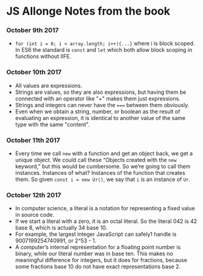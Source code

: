 # JS Allonge Notes from the book #

### October 9th 2017 ###
- `for (int i = 0; i < array.length; i++){...}` where i is block scoped. In ES6 the standard is `const` and `let` which both allow block scoping in functions without IIFE.

### October 10th 2017 ###
- All values are expressions.
- Strings are values, so they are also expressions, but having them be connected with an operator like "+" makes them just expressions.
- Strings and integers can never have the `===` between them obviously.
- Even when we obtain a string, number, or boolean as the result of evaluating an expression, it is identical to another value of the same type with the same "content".

### October 11th 2017 ###
- Every time we call `new` with a function and get an object back, we get a unique object. We could call these “Objects created with the `new` keyword,” but this would be cumbersome. So we’re going to call them instances. Instances of what? Instances of the function that creates them. So given `const i = new Ur()`, we say that `i` is an instance of `Ur`.

### October 12th 2017 ###
- In computer science, a literal is a notation for representing a fixed value in source code.
- If we start a literal with a zero, it is an octal literal. So the literal 042 is 42 base 8, which is actually 34 base 10.
- For example, the largest integer JavaScript can safely1 handle is 9007199254740991, or 2^53 - 1.
- A computer’s internal representation for a floating point number is binary, while our literal number was in base ten. This makes no meaningful difference for integers, but it does for fractions, because some fractions base 10 do not have exact representations base 2.